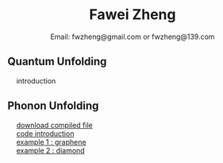 # <center>Fawei Zheng</center>
 <center> Email: fwzheng@gmail.com or fwzheng@139.com</center>

## Quantum Unfolding
 &emsp;  introduction
 <br/>
## Phonon Unfolding
 &emsp;  [download compiled file](/PhononUnfolding_linux64.x)  
 &emsp;  [code introduction](/PhononUnfolding.pdf)  
 &emsp;  [example 1 : graphene](/graphene.tar.gz)  
 &emsp;  [example 2 : diamond](/diamond.tar.gz)
